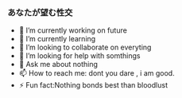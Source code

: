 ### あなたが望む性交


- 🔭 I’m currently working on future
- 🌱 I’m currently learning 
- 👯 I’m looking to collaborate on everyting
- 🤔 I’m looking for help with somthings
- 💬 Ask me about nothing
- 📫 How to reach me: dont you dare , i am good.
- ⚡ Fun fact:Nothing bonds best than bloodlust 
